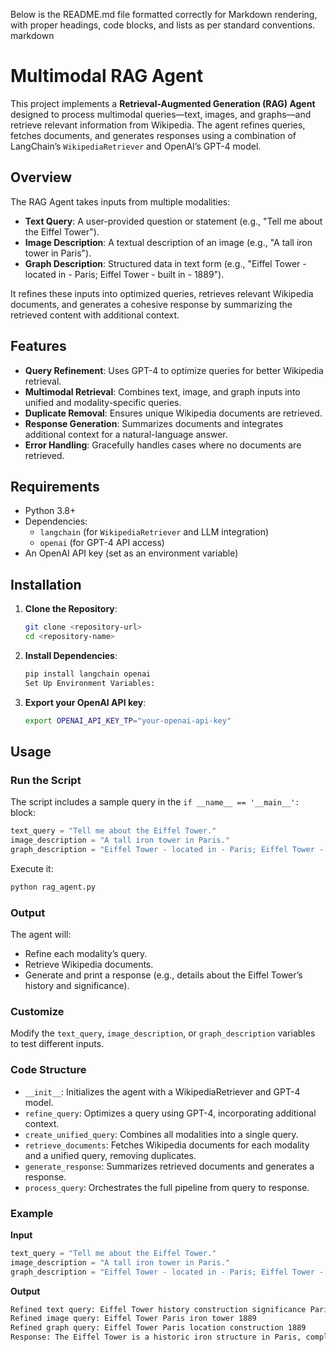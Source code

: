 Below is the README.md file formatted correctly for Markdown rendering, with proper headings, code blocks, and lists as per standard conventions.
markdown
# Multimodal RAG Agent

This project implements a **Retrieval-Augmented Generation (RAG) Agent** designed to process multimodal queries—text, images, and graphs—and retrieve relevant information from Wikipedia. The agent refines queries, fetches documents, and generates responses using a combination of LangChain’s `WikipediaRetriever` and OpenAI’s GPT-4 model.

## Overview

The RAG Agent takes inputs from multiple modalities:
- **Text Query**: A user-provided question or statement (e.g., "Tell me about the Eiffel Tower").
- **Image Description**: A textual description of an image (e.g., "A tall iron tower in Paris").
- **Graph Description**: Structured data in text form (e.g., "Eiffel Tower - located in - Paris; Eiffel Tower - built in - 1889").

It refines these inputs into optimized queries, retrieves relevant Wikipedia documents, and generates a cohesive response by summarizing the retrieved content with additional context.

## Features

- **Query Refinement**: Uses GPT-4 to optimize queries for better Wikipedia retrieval.
- **Multimodal Retrieval**: Combines text, image, and graph inputs into unified and modality-specific queries.
- **Duplicate Removal**: Ensures unique Wikipedia documents are retrieved.
- **Response Generation**: Summarizes documents and integrates additional context for a natural-language answer.
- **Error Handling**: Gracefully handles cases where no documents are retrieved.

## Requirements

- Python 3.8+
- Dependencies:
  - `langchain` (for `WikipediaRetriever` and LLM integration)
  - `openai` (for GPT-4 API access)
- An OpenAI API key (set as an environment variable)

## Installation

1. **Clone the Repository**:
   ```bash
   git clone <repository-url>
   cd <repository-name>
   ```
2. **Install Dependencies**:
    ```bash
    pip install langchain openai
    Set Up Environment Variables:
    ```
3.  **Export your OpenAI API key**:
    ```bash
    export OPENAI_API_KEY_TP="your-openai-api-key"
    ```
## Usage

### Run the Script

The script includes a sample query in the `if __name__ == '__main__':` block:
```python
text_query = "Tell me about the Eiffel Tower."
image_description = "A tall iron tower in Paris."
graph_description = "Eiffel Tower - located in - Paris; Eiffel Tower - built in - 1889."
```

Execute it:
```bash
python rag_agent.py
```

### Output

The agent will:
- Refine each modality’s query.
- Retrieve Wikipedia documents.
- Generate and print a response (e.g., details about the Eiffel Tower’s history and significance).

### Customize

Modify the `text_query`, `image_description`, or `graph_description` variables to test different inputs.

### Code Structure

- `__init__`: Initializes the agent with a WikipediaRetriever and GPT-4 model.
- `refine_query`: Optimizes a query using GPT-4, incorporating additional context.
- `create_unified_query`: Combines all modalities into a single query.
- `retrieve_documents`: Fetches Wikipedia documents for each modality and a unified query, removing duplicates.
- `generate_response`: Summarizes retrieved documents and generates a response.
- `process_query`: Orchestrates the full pipeline from query to response.

### Example

**Input**
```python
text_query = "Tell me about the Eiffel Tower."
image_description = "A tall iron tower in Paris."
graph_description = "Eiffel Tower - located in - Paris; Eiffel Tower - built in - 1889."
```

**Output**
```bash
Refined text query: Eiffel Tower history construction significance Paris 1889
Refined image query: Eiffel Tower Paris iron tower 1889
Refined graph query: Eiffel Tower Paris location construction 1889
Response: The Eiffel Tower is a historic iron structure in Paris, completed in 1889 as the entrance arch for the World’s Fair...
```

